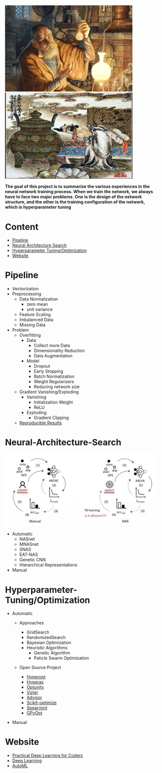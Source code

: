 <p float="center">
  <img src=https://github.com/pku-H2R/AI-Alchemy/blob/master/Picture/alchemy.png width="420" />
  <img src=https://github.com/pku-H2R/AI-Alchemy/blob/master/Picture/alchemy_1.png width="420" />
</p>
                                                                                              

**The goal of this project is to summarize the various experiences in the neural network training process. When we train the network, we always have to face two major problems. One is the design of the network structure, and the other is the training configuration of the network, which is hyperparameter tuning**

# Content
* [Pipeline](#Pipeline)
* [Neural Architecture Search](#Neural-Architecture-Search)
* [Hyperparameter Tuning/Optimization](#Hyperparameter-Tuning)
* [Website](#Website)


# Pipeline

* Vectorization
* Preprocessing
   * Data Normalization
      * zero mean
      * unit variance
   * Feature Scaling
   * Imbalanced Data
   * Missing Data
* Problem
   * Overfitting 
      * Data
         * Collect more Data
         * Dimensionality Reduction
         * Data Augmentation
      * Model
         * Dropout
         * Early Stopping
         * Batch Normalization
         * Weight Regularizers
         * Reducing network size
   * Gradient Vanishing/Exploding
      * Vanishing
         * Initialization Weight
         * ReLU
      * Exploding
         * Gradient Clipping
   * [Reproducible Results](https://machinelearningmastery.com/reproducible-results-neural-networks-keras/)
   

# Neural-Architecture-Search

![Picture](https://github.com/pku-H2R/AI-Alchemy/blob/master/Picture/NAS.jpg)

* Automatic
    * NASnet
    * MNASnet
    * SNAS
    * EAT-NAS
    * Genetic CNN
    * Hierarchical Representations
* Manual




# Hyperparameter-Tuning/Optimization

* Automatic

    * Approaches
      * GridSearch
      * RandomizedSearch
      * Bayesian Optimization
      * Heuristic Algorithms
          * Genetic Algorithm
          * Paticle Swarm Optimization
          
    * Open Source Project
      * [Hyperopt](https://github.com/hyperopt/hyperopt)
      * [Hyperas](https://github.com/maxpumperla/hyperas)
      * [Optunity](https://github.com/claesenm/optunity)
      * [Vizier](https://ai.google/research/pubs/pub46180)
      * [Advisor](https://github.com/tobegit3hub/advisor)
      * [Scikit-optimize](https://scikit-optimize.github.io/)
      * [Spearmint](https://github.com/HIPS/Spearmint)
      * [GPyOpt](https://sheffieldml.github.io/GPyOpt/)
 
 * Manual

# Website

* [Practical Deep Learning for Coders](https://course.fast.ai/)
* [Deep Learning](https://www.deeplearningbook.org/)
* [AutoML](http://www.ml4aad.org/automl/)
